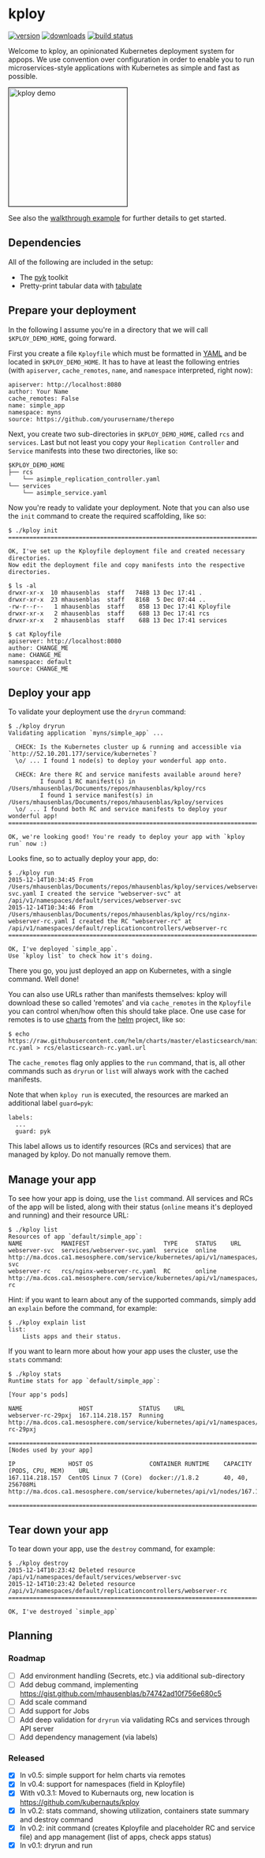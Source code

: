 # kploy

[![version](https://img.shields.io/pypi/v/kploy.svg)](https://pypi.python.org/pypi/kploy/)
[![downloads](https://img.shields.io/pypi/dm/kploy.svg)](https://pypi.python.org/pypi/kploy/)
[![build status](https://travis-ci.org/kubernauts/kploy.svg?branch=master)](https://travis-ci.org/kubernauts/kploy)

Welcome to kploy, an opinionated Kubernetes deployment system for appops.
We use convention over configuration in order to enable you to run 
microservices-style applications with Kubernetes as simple and fast as possible.

<a href="http://www.youtube.com/watch?feature=player_embedded&v=TJpucj4v4iE" target="_blank">
 <img src="http://img.youtube.com/vi/TJpucj4v4iE/0.jpg" alt="kploy demo" width="240" border="1" />
</a>

See also the [walkthrough example](examples.md) for further details to get started.

## Dependencies

All of the following are included in the setup:

* The [pyk](https://github.com/mhausenblas/pyk) toolkit
* Pretty-print tabular data with [tabulate](https://pypi.python.org/pypi/tabulate)

## Prepare your deployment

In the following I assume you're in a directory that we will call `$KPLOY_DEMO_HOME`, going forward.

First you create a file `Kployfile` which must be formatted in [YAML](http://yaml.org/) and be located in `$KPLOY_DEMO_HOME`.
It has to have at least the following entries (with `apiserver`, `cache_remotes`, `name`, and `namespace` interpreted, right now):

    apiserver: http://localhost:8080
    author: Your Name
    cache_remotes: False
    name: simple_app
    namespace: myns
    source: https://github.com/yourusername/therepo

Next, you create two sub-directories in `$KPLOY_DEMO_HOME`, called `rcs` and `services`.  Last but not least you copy your
`Replication Controller` and `Service` manifests into these two directories, like so:

    $KPLOY_DEMO_HOME
    ├── rcs
        └── asimple_replication_controller.yaml
    └── services
        └── asimple_service.yaml

Now you're ready to validate your deployment. Note that you can also use the `init` command to create the required scaffolding, like so: 

    $ ./kploy init
    ================================================================================
    
    OK, I've set up the Kployfile deployment file and created necessary directories.
    Now edit the deployment file and copy manifests into the respective directories.
    
    $ ls -al
    drwxr-xr-x  10 mhausenblas  staff   748B 13 Dec 17:41 .
    drwxr-xr-x  23 mhausenblas  staff   816B  5 Dec 07:44 ..
    -rw-r--r--   1 mhausenblas  staff    85B 13 Dec 17:41 Kployfile
    drwxr-xr-x   2 mhausenblas  staff    68B 13 Dec 17:41 rcs
    drwxr-xr-x   2 mhausenblas  staff    68B 13 Dec 17:41 services
    
    $ cat Kployfile
    apiserver: http://localhost:8080
    author: CHANGE_ME
    name: CHANGE_ME
    namespace: default
    source: CHANGE_ME

## Deploy your app

To validate your deployment use the `dryrun` command:

    $ ./kploy dryrun
    Validating application `myns/simple_app` ...

      CHECK: Is the Kubernetes cluster up & running and accessible via `http://52.10.201.177/service/kubernetes`?
      \o/ ... I found 1 node(s) to deploy your wonderful app onto.

      CHECK: Are there RC and service manifests available around here?
             I found 1 RC manifest(s) in /Users/mhausenblas/Documents/repos/mhausenblas/kploy/rcs
             I found 1 service manifest(s) in /Users/mhausenblas/Documents/repos/mhausenblas/kploy/services
      \o/ ... I found both RC and service manifests to deploy your wonderful app!
    ================================================================================

    OK, we're looking good! You're ready to deploy your app with `kploy run` now :)

Looks fine, so to actually deploy your app, do:

    $ ./kploy run
    2015-12-14T10:34:45 From /Users/mhausenblas/Documents/repos/mhausenblas/kploy/services/webserver-svc.yaml I created the service "webserver-svc" at /api/v1/namespaces/default/services/webserver-svc
    2015-12-14T10:34:46 From /Users/mhausenblas/Documents/repos/mhausenblas/kploy/rcs/nginx-webserver-rc.yaml I created the RC "webserver-rc" at /api/v1/namespaces/default/replicationcontrollers/webserver-rc
    ================================================================================

    OK, I've deployed `simple_app`.
    Use `kploy list` to check how it's doing.

There you go, you just deployed an app on Kubernetes, with a single command. Well done!

You can also use URLs rather than manifests themselves: kploy will download these so called 'remotes' and via `cache_remotes` 
in the `Kployfile` you can control when/how often this should take place. One use case for remotes is to use [charts](https://github.com/helm/charts) from the [helm](http://helm.sh/) project, like so:

    $ echo https://raw.githubusercontent.com/helm/charts/master/elasticsearch/manifests/elasticsearch-rc.yaml > rcs/elasticsearch-rc.yaml.url

The `cache_remotes` flag only applies to the `run` command, that is, all other commands such as `dryrun` or `list` will always work with the cached manifests.

Note that when `kploy run` is executed, the resources are marked an additional label `guard=pyk`:

    labels:
      ...
      guard: pyk

This label allows us to identify resources (RCs and services) that are managed by kploy. Do not manually remove them.

## Manage your app

To see how your app is doing, use the `list` command. All services and RCs of the app will be listed, along with their status
(`online` means it's deployed and running) and their resource URL:

    $ ./kploy list
    Resources of app `default/simple_app`:
    NAME           MANIFEST                     TYPE     STATUS    URL
    webserver-svc  services/webserver-svc.yaml  service  online   http://ma.dcos.ca1.mesosphere.com/service/kubernetes/api/v1/namespaces/default/services/webserver-svc
    webserver-rc   rcs/nginx-webserver-rc.yaml  RC       online   http://ma.dcos.ca1.mesosphere.com/service/kubernetes/api/v1/namespaces/default/replicationcontrollers/webserver-rc

Hint: if you want to learn about any of the supported commands, simply add an `explain` before the command, for example:

    $ ./kploy explain list
    list:
        Lists apps and their status.

If you want to learn more about how your app uses the cluster, use the `stats` command:

    $ ./kploy stats
    Runtime stats for app `default/simple_app`:

    [Your app's pods]

    NAME                HOST             STATUS    URL
    webserver-rc-29pxj  167.114.218.157  Running   http://ma.dcos.ca1.mesosphere.com/service/kubernetes/api/v1/namespaces/default/pods/webserver-rc-29pxj

    ================================================================================
    [Nodes used by your app]

    IP               HOST OS                CONTAINER RUNTIME    CAPACITY (PODS, CPU, MEM)    URL
    167.114.218.157  CentOS Linux 7 (Core)  docker://1.8.2       40, 40, 256708Mi             http://ma.dcos.ca1.mesosphere.com/service/kubernetes/api/v1/nodes/167.114.218.157

    ================================================================================

## Tear down your app

To tear down your app, use the `destroy` command, for example:

    $ ./kploy destroy
    2015-12-14T10:23:42 Deleted resource /api/v1/namespaces/default/services/webserver-svc
    2015-12-14T10:23:42 Deleted resource /api/v1/namespaces/default/replicationcontrollers/webserver-rc
    ================================================================================
    
    OK, I've destroyed `simple_app`

## Planning

### Roadmap

- [ ] Add environment handling (Secrets, etc.) via additional sub-directory
- [ ] Add debug command, implementing https://gist.github.com/mhausenblas/b74742ad10f756e680c5
- [ ] Add scale command
- [ ] Add support for Jobs
- [ ] Add deep validation for `dryrun` via validating RCs and services through API server
- [ ] Add dependency management (via labels)

### Released

- [x] In v0.5: simple support for helm charts via remotes
- [x] In v0.4: support for namespaces (field in Kployfile)
- [x] With v0.3.1: Moved to Kubernauts org, new location is https://github.com/kubernauts/kploy 
- [x] In v0.2: stats command, showing utilization, containers state summary and destroy command
- [x] In v0.2: init command (creates Kployfile and placeholder RC and service file) and app management (list of apps, check apps status)
- [x] In v0.1: dryrun and run
